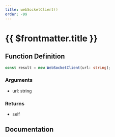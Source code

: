 ```yaml
---
title: webSocketClient()
order: -99
---
```


# {{ $frontmatter.title }}

## Function Definition

```ts
const result = new WebSocketClient(url: string);
```

### Arguments

* url: string

### Returns

* self

## Documentation

<!--@include: ./parts/webSocketClient.md-->
